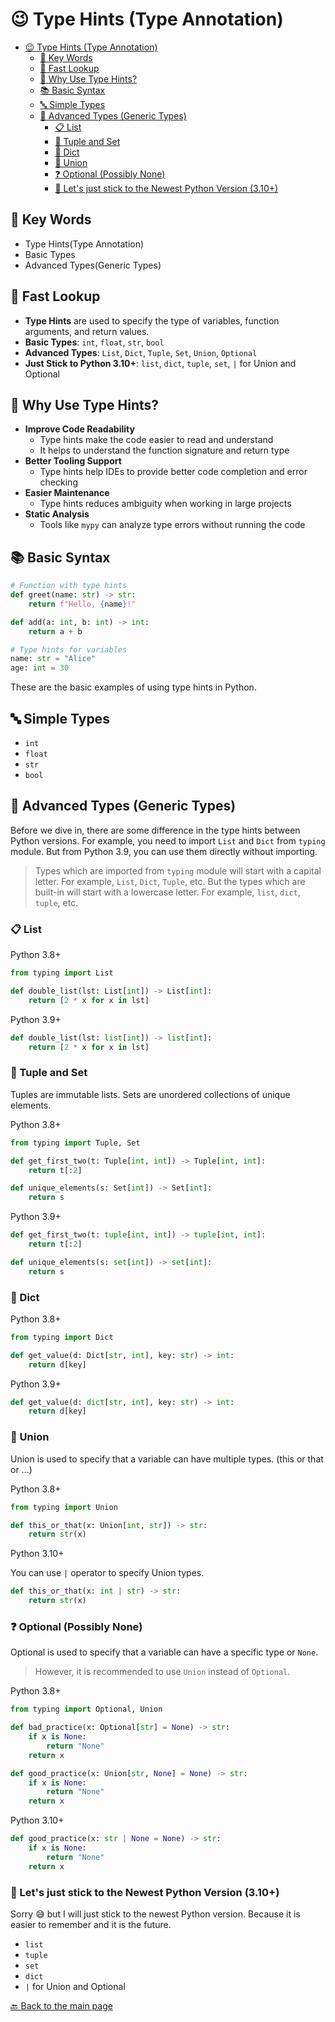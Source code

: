 # 😉 Type Hints (Type Annotation)

- [😉 Type Hints (Type Annotation)](#-type-hints-type-annotation)
  - [🔑 Key Words](#-key-words)
  - [👀 Fast Lookup](#-fast-lookup)
  - [🤷 Why Use Type Hints?](#-why-use-type-hints)
  - [📚 Basic Syntax](#-basic-syntax)
  - [🔤 Simple Types](#-simple-types)
  - [🚀 Advanced Types (Generic Types)](#-advanced-types-generic-types)
    - [📋 List](#-list)
    - [🔗 Tuple and Set](#-tuple-and-set)
    - [📖 Dict](#-dict)
    - [🔀 Union](#-union)
    - [❓ Optional (Possibly None)](#-optional-possibly-none)
    - [🐍 Let's just stick to the Newest Python Version (3.10+)](#-lets-just-stick-to-the-newest-python-version-310)

## 🔑 Key Words

- Type Hints(Type Annotation)
- Basic Types
- Advanced Types(Generic Types)

## 👀 Fast Lookup

- **Type Hints** are used to specify the type of variables, function arguments, and return values.
- **Basic Types**: `int`, `float`, `str`, `bool`
- **Advanced Types**: `List`, `Dict`, `Tuple`, `Set`, `Union`, `Optional`
- **Just Stick to Python 3.10+**: `list`, `dict`, `tuple`, `set`, `|` for Union and Optional

## 🤷 Why Use Type Hints?

- **Improve Code Readability**
  - Type hints make the code easier to read and understand
  - It helps to understand the function signature and return type
- **Better Tooling Support**
  - Type hints help IDEs to provide better code completion and error checking
- **Easier Maintenance**
  - Type hints reduces ambiguity when working in large projects
- **Static Analysis**
  - Tools like `mypy` can analyze type errors without running the code

## 📚 Basic Syntax

```python
# Function with type hints
def greet(name: str) -> str:
    return f"Hello, {name}!"

def add(a: int, b: int) -> int:
    return a + b

# Type hints for variables
name: str = "Alice"
age: int = 30
```

These are the basic examples of using type hints in Python.

## 🔤 Simple Types

- `int`
- `float`
- `str`
- `bool`

## 🚀 Advanced Types (Generic Types)

Before we dive in, there are some difference in the type hints between Python versions. For example, you need to import `List` and `Dict` from `typing` module. But from Python 3.9, you can use them directly without importing.

> Types which are imported from `typing` module will start with a capital letter. For example, `List`, `Dict`, `Tuple`, etc.
> But the types which are built-in will start with a lowercase letter. For example, `list`, `dict`, `tuple`, etc.

### 📋 List

Python 3.8+

```python
from typing import List

def double_list(lst: List[int]) -> List[int]:
    return [2 * x for x in lst]
```

Python 3.9+

```python
def double_list(lst: list[int]) -> list[int]:
    return [2 * x for x in lst]
```

### 🔗 Tuple and Set

Tuples are immutable lists. Sets are unordered collections of unique elements.

Python 3.8+

```python
from typing import Tuple, Set

def get_first_two(t: Tuple[int, int]) -> Tuple[int, int]:
    return t[:2]

def unique_elements(s: Set[int]) -> Set[int]:
    return s
```

Python 3.9+

```python
def get_first_two(t: tuple[int, int]) -> tuple[int, int]:
    return t[:2]

def unique_elements(s: set[int]) -> set[int]:
    return s
```

### 📖 Dict

Python 3.8+

```python
from typing import Dict

def get_value(d: Dict[str, int], key: str) -> int:
    return d[key]
```

Python 3.9+

```python
def get_value(d: dict[str, int], key: str) -> int:
    return d[key]
```

### 🔀 Union

Union is used to specify that a variable can have multiple types. (this or that or ...)

Python 3.8+

```python
from typing import Union

def this_or_that(x: Union[int, str]) -> str:
    return str(x)
```

Python 3.10+

You can use `|` operator to specify Union types.

```python
def this_or_that(x: int | str) -> str:
    return str(x)
```

### ❓ Optional (Possibly None)

Optional is used to specify that a variable can have a specific type or `None`.

> However, it is recommended to use `Union` instead of `Optional`.

Python 3.8+

```python
from typing import Optional, Union

def bad_practice(x: Optional[str] = None) -> str:
    if x is None:
        return "None"
    return x

def good_practice(x: Union[str, None] = None) -> str:
    if x is None:
        return "None"
    return x
```

Python 3.10+

```python
def good_practice(x: str | None = None) -> str:
    if x is None:
        return "None"
    return x
```

### 🐍 Let's just stick to the Newest Python Version (3.10+)

Sorry 😅 but I will just stick to the newest Python version. Because it is easier to remember and it is the future.

- `list`
- `tuple`
- `set`
- `dict`
- `|` for Union and Optional

[🔙 Back to the main page]( README)
